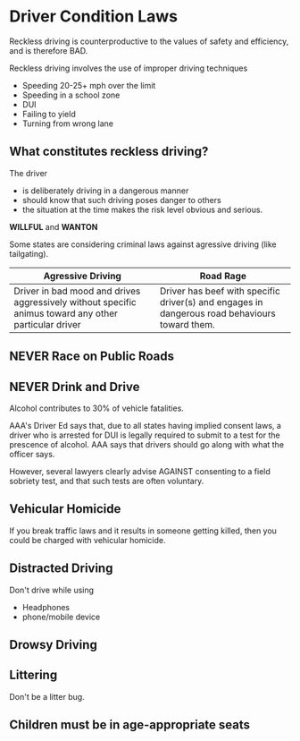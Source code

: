 # Driver Condition Laws

Reckless driving is counterproductive to the values of safety and efficiency, and is therefore BAD.

Reckless driving involves the use of improper driving techniques
* Speeding 20-25+ mph over the limit
* Speeding in a school zone
* DUI
* Failing to yield
* Turning from wrong lane

## What constitutes reckless driving?
The driver
* is deliberately driving in a dangerous manner
* should know that such driving poses danger to others
* the situation at the time makes the risk level obvious and serious.

**WILLFUL** and **WANTON**

Some states are considering criminal laws against agressive driving (like tailgating).

|Agressive Driving|Road Rage|
|-|-|
|Driver in bad mood and drives aggressively without specific animus toward any other particular driver|Driver has beef with specific driver(s) and engages in dangerous road behaviours toward them.|

## NEVER Race on Public Roads
## NEVER Drink and Drive
Alcohol contributes to 30% of vehicle fatalities.

AAA's Driver Ed says that, due to all states having implied consent laws, a driver who is arrested for DUI is legally required to submit to a test for the prescence of alcohol. AAA says that drivers should go along with what the officer says.

However, several lawyers clearly advise AGAINST consenting to a field sobriety test, and that such tests are often voluntary.


## Vehicular Homicide
If you break traffic laws and it results in someone getting killed, then you could be charged with vehicular homicide.


## Distracted Driving
Don't drive while using
* Headphones
* phone/mobile device

## Drowsy Driving

## Littering
Don't be a litter bug.

## Children must be in age-appropriate seats

